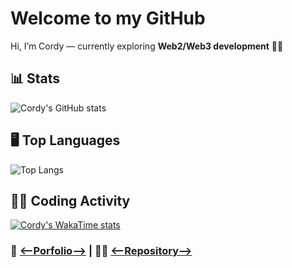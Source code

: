 # Welcome to my GitHub
Hi, I’m Cordy — currently exploring **Web2/Web3 development** 🚀🚀

## 📊 Stats
![Cordy's GitHub stats](hhttps://cordystackxdata.vercel.app/api?username=cordyStackX&theme=dark)

## 🖥️ Top Languages
![Top Langs](https://cordystackxdata.vercel.app/api/top-langs/?username=cordyStackX&layout=compact&theme=dark)

## 👨‍💻 Coding Activity
[![Cordy's WakaTime stats](https://cordystackxdata.vercel.app/api/wakatime?username=cordyStackX)](https://wakatime.com/@cordyStackX)

### 🔗 [<--Porfolio-->](https://cordy-stack-x.vercel.app/) | 👨‍💻 [<--Repository-->](https://github.com/cordyStackX/cordyStackX)
